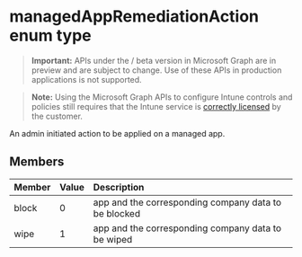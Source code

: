 ﻿# managedAppRemediationAction enum type

> **Important:** APIs under the / beta version in Microsoft Graph are in preview and are subject to change. Use of these APIs in production applications is not supported.

> **Note:** Using the Microsoft Graph APIs to configure Intune controls and policies still requires that the Intune service is [correctly licensed](https://go.microsoft.com/fwlink/?linkid=839381) by the customer.

An admin initiated action to be applied on a managed app.
## Members
|Member|Value|Description|
|:---|:---|:---|
|block|0|app and the corresponding company data to be blocked|
|wipe|1|app and the corresponding company data to be wiped|











